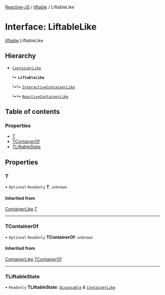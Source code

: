 [Reactive-JS](../README.md) / [liftable](../modules/liftable.md) / LiftableLike

# Interface: LiftableLike

[liftable](../modules/liftable.md).LiftableLike

## Hierarchy

- [`ContainerLike`](container.ContainerLike.md)

  ↳ **`LiftableLike`**

  ↳↳ [`InteractiveContainerLike`](interactiveContainer.InteractiveContainerLike.md)

  ↳↳ [`ReactiveContainerLike`](reactiveContainer.ReactiveContainerLike.md)

## Table of contents

### Properties

- [T](liftable.LiftableLike.md#t)
- [TContainerOf](liftable.LiftableLike.md#tcontainerof)
- [TLiftableState](liftable.LiftableLike.md#tliftablestate)

## Properties

### T

• `Optional` `Readonly` **T**: `unknown`

#### Inherited from

[ContainerLike](container.ContainerLike.md).[T](container.ContainerLike.md#t)

___

### TContainerOf

• `Optional` `Readonly` **TContainerOf**: `unknown`

#### Inherited from

[ContainerLike](container.ContainerLike.md).[TContainerOf](container.ContainerLike.md#tcontainerof)

___

### TLiftableState

• `Readonly` **TLiftableState**: [`Disposable`](../classes/disposable.Disposable.md) & [`ContainerLike`](container.ContainerLike.md)
